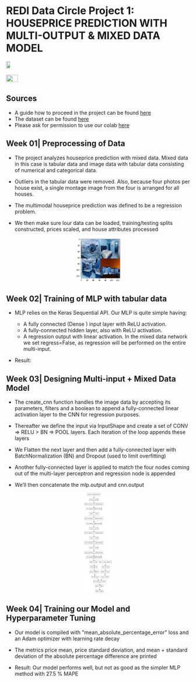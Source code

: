 # REDI Data Circle Project 1: HOUSEPRICE PREDICTION WITH MULTI-OUTPUT & MIXED DATA MODEL

 <p align="left">
  <img src="https://betterplace-assets.betterplace.org/uploads/organisation/profile_picture/000/026/851/fill_200x200_redi_school.png" width="15%" height="15%">
 </p>
  <p align="centre">
  <img src="https://pyimagesearch.com/wp-content/uploads/2019/01/keras_regression_dataset.png" width="25%" height="25%">
  </p>
  
## Sources 

* A guide how to proceed in the project can be found [here](https://pyimagesearch.com/2019/02/04/keras-multiple-inputs-and-mixed-data/)
* The dataset can be found [here](https://github.com/emanhamed/Houses-dataset)
* Please ask for permission to use our colab [here](https://colab.research.google.com/drive/1KwWl30oYD29WTZz6e-gtM2Oj0qOB7jL9?usp=sharing#scrollTo=hEYSYBHjz5sO)

## Week 01| Preprocessing of Data

* The project analyzes houseprice prediction with mixed data. Mixed data in this case is tabular data and image data with tabular data consisting of numerical and categorical data.
* Outliers in the tabular data were removed. Also, because four photos per house exist, a single montage image from the four is arranged for all houses.

* The multimodal houseprice prediction was defined to be a regression problem.

* We then make sure lour data can be loaded, training/testing splits constructed, prices scaled, and house attributes processed

 <p align="center">
  <img src="https://github.com/morschulik/multimodal_houseprice/blob/main/image1.png" width="25%" height="25%">
  </p>

## Week 02| Training of MLP with tabular data

* MLP relies on the Keras Sequential API. Our MLP is quite simple having:

   * A fully connected (Dense ) input layer with ReLU activation.
   * A fully-connected hidden layer, also with ReLU activation.
   * A regression output with linear activation. In the mixed data network we set regress=False, as regression will be performed on the entire multi-input.

* Result:

## Week 03| Designing Multi-input + Mixed Data Model
* The create_cnn function handles the image data by accepting its parameters, filters and a boolean to append a fully-connected linear activation layer to the CNN for regression purposes.

* Thereafter we define the input via InputShape and create a set of CONV => RELU > BN => POOL layers. Each iteration of the loop appends these layers

* We Flatten the next layer and then add a fully-connected layer with BatchNormalization (BN) and Dropout (used to limit overfitting)

* Another fully-connected layer is applied to match the four nodes coming out of the multi-layer perceptron and regression node is appended

* We’ll then concatenate the mlp.output and cnn.output
 <p align="center">
  <img src="https://github.com/morschulik/multimodal_houseprice/blob/main/model.png" width="15%" height="15%">
  </p>

## Week 04| Training our Model and Hyperparameter Tuning
* Our model is compiled with "mean_absolute_percentage_error" loss and an Adam optimizer with learning rate decay

* The metrics price mean, price standard deviation, and mean + standard deviation of the absolute percentage difference are printed 

* Result: Our model performs well, but not as good as the simpler MLP method with 27.5 % MAPE

